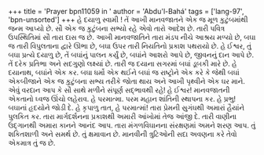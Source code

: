+++
title = 'Prayer bpn11059 in '
author = 'Abdu'l-Bahá'
tags = ['lang-97', 'bpn-unsorted']
+++
હે  દયાળુ સ્વામી ! તેં આખી માનવજાતને એક જ મૂળ કુટુંબમાંથી જન્મ આપ્યો છે. સૌ એક જ કુટુંબના સભ્યો રહે એવો તારો આદેશ છે. તારી પવિત્ર ઉપસ્થિતિમાં સૌ તારા દાસ જ છે. આખી માનવજાતિને તારા મંડપ નીચે આશ્રય મળ્યો છે, બઘા જ તારી વિપુલતાના દ્વારે ઊભા છે, બઘા ઉપર તારી નિયતિનો પ્રકાશ પથરાયો છે. 
હે ઈશ્વર, તું બઘા પ્રત્યે દયાળુ છે, તેં બઘાંનું પાલન કર્યું છે, બઘાંને આશરો આપે છે, જીવનનું દાન આપે છે. તેં દરેક પ્રતિભા અને સદગુણો લક્ષ્યાં છે. તારી જ દયાના સગરમાં બઘાં ડૂબકી મારે છે. 
હે દયાનાથ, બઘાંને એક કર. બઘા ધર્મો એક થઈને બઘાં જ રાષ્ટ્રોને એક કરે કે જેથી બઘાં એકબીજાને એક જ કુટુંબના સભ્ય તરીકે જોતા થાય અને આખી પૃથ્વીને એક ઘર માને. એવું વરદાન આપ કે સૌ સાથે મળીને સંપૂર્ણ સદ્ભાવથી રહે! હે ઈશ્વર! માનવજાતની એકતાનો ઘ્વજ ઊંચો લહેરાવ. હે પરમાત્મા. પરમ મહાન શાંતિની સ્થાપના કર. હે પ્રભુ! બઘાનાં હૃદયોને જોડી દે. 
હે કૃપાળુ તાત, હે પરમાત્માં! તારા પ્રેમની સુગંઘથી અમારાં હૈયાંને પુલકિત કર. તારા માર્ગદર્શનના પ્રકાશથી અમારી આંખોમાં તેજ આંજી દે. તારી વાણીના ઉદ્ગાનથી અમારા કાનને આનંદ આપ. તારા મંગળવિઘાનના સંરક્ષણમાં અમને શરણ આપ. 
તું શકિતશાળી અને સમર્થ છે. તું ક્ષમાવાન છે. માનવીની ત્રુટિઓની સદા અવણના કરે તેવો એકમાત્ર તું જ છે.
